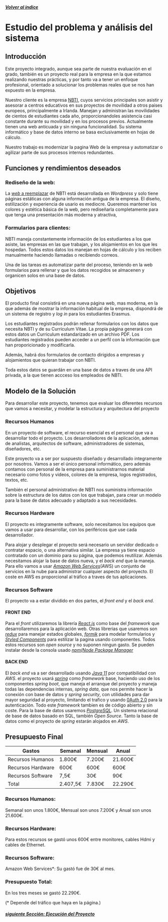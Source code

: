 ##### [Volver al indice](../README.md#índice)

# Estudio del problema y análisis del sistema

## Introducción

Este proyecto integrado, aunque sea parte de nuestra evaluación en el grado, también es un proyecto real para la empresa en la que estamos realizando nuestras prácticas, y por tanto va a tener un enfoque profesional, orientado a solucionar los problemas reales que se nos han expuesto en la empresa.

 Nuestro cliente es la empresa [NBTI](https://nbti.eu/about-us/), cuyos servicios principales son asistir y asesorar a centros educativos en sus proyectos de movilidad a otros paises europeos, principalmente a Irlanda.
 Manejan y administran las movilidades de cientos de estudiantes cada año, proporcionandoles asistencia casi constante durante su movilidad y en los procesos previos. Actualmente tienen una web anticuada y sin ninguna funcionalidad. Su sistema informático y base de datos interno se basa exclusivamente en hojas de cálculo.
 
  Nuestro trabajo es modernizar la pagina Web de la empresa y automatizar o agilizar parte de sus procesos internos redundantes.
 
 ## Funciones y rendimientos deseados
 
 ### Rediseño de la web:
 La [_web_ a reemplazar](https://nbti.eu) de NBTI está desarrollada en _Wordpress_ y solo tiene páginas estáticas con alguna información antigua de la empresa. El diseño, estilización y experiencia de usario es mediocre. Queremos mantener los colores y estética básica de la web, pero rediseñarla completamente para que tenga una presentación más moderna y atractiva,
 
### Formularios para clientes:

NBTI maneja constantemente información de los estudiantes a los que asiste, las empresas en las que trabajan, y los alojamientos en los que les hospedan. Todos estos datos los manejan en hojas de cálculo y los reciben manualmente haciendo llamadas o recibiendo correos.

 Una de las tareas es automatizar parte del proceso, teniendo en la web formularios para rellenar y que los datos recogidos se almacenen y organicen solos en una base de datos.
 
 ## Objetivos
 
 El producto final consistirá en una nueva página web, mas moderna, en la que además de mostrar la información habitual de la empresa, dispondrá de un sistema de registro y _log in_ para los estudiantes Erasmus.
 
 Los estudiantes registrados podrán rellenar formularios con los datos que necesita NBTI y de su Curriculum Vitae. La propia página generará con estos datos un Curriculum estandarizado en un archivo PDF. Los estudiantes registrados pueden acceder a un perfil con la información que han proporicionado y modificarla.

Además, habrá dos formularios de contacto dirigidos a empresas y alojamientos que quieran trabajar con NBTI.

Toda estos datos se guardán en una base de datos a traves de una API privada, a la que tienen accceso los empleados de NBTI.
 
 ## Modelo de la Solución
 
 Para desarrollar este proyecto, tenemos que evaluar los diferentes recursos que vamos a necesitar, y modelar la estructura y arquitectura del proyecto
 
 ### Recursos Humanos
 
 En un proyecto de software, el recurso esencial es el personal que va a desarrollar todo el proyecto. Los desarrolladores de la aplicación, ademas de analistas, arquitectos de software, administradores de sistemas, diseñadores, etc.
 
 Este proyecto va a ser por suspuesto diseñado y desarrollado integramente por nosotros. Vamos a ser el único personal informático, pero además contamos con personal de la empresa para suministrarnos material necesario como fotos y videos, colores de la empresa, logos registrados, textos, etc.
 
 También el personal administrativo de NBTI nos suministra información sobre la estructura de los datos con los que trabajan, para crear un modelo para la base de datos adecuado y adaptado a sus necesidades.
 
 ### Recursos Hardware
 
 El proyecto es integramente software, solo necesitamos los equipos que vamos a usar para desarrollar, con los periféricos que use cada desarrollador.
 
  Para alojar y desplegar el proyecto será necesario un servidor dedicado o contratar espacio, o una alternativa similar. La empresa ya tiene espacio contratado con un dominio para su página, que podemos reutilizar. Además necesitamos alojar la base de datos nueva, y el _back end_ que la maneja. Para ello vamos a usar [_Amazon Web Services_](https://aws.amazon.com/es/)(AWS) un conjunto de servicios en la nube para administrar cualquier aspecto del proyecto. El coste en AWS es proporcional al tráfico a traves de tus aplicaciones.

### Recursos Software

El proyecto va a estar dividido en dos partes, el _front end_ y el _back end_.

 #### FRONT END

Para el _front_ utilizaremos la librería [_React.js_](https://reactjs.org/) como base del _framework_ que desarrollaremos para la aplicación web. Otras librerias que usaremos son [_redux_](https://redux.js.org/) para manejar estados globales,  [_formik_](https://formik.org/) para modelar formularios
y [_Styled Components_](https://styled-components.com/) para estilizar la pagina usando componentes. Todos estos recursos son _open source_ y no suponen ningun gasto. Se pueden instalar desde la consola usado [_npm(Node Package Manager_](https://www.npmjs.com/)

#### BACK END

El _back end_ va a ser desarrollado usando [_Java 11_](https://www.oracle.com/es/java/technologies/javase/jdk11-archive-downloads.html) 
 por compatibilidad con _AWS_. el proyecto usará [_spring_](https://spring.io/why-spring) como _framework_ base, haciendo uso de los componentes _spring boot_, que maneja el arranque del proyecto y maneja todas las dependencias internas, _spring data_, que nos permite hacer la conexión con base de datos y _spring security_, con utilidades para dar mayor seguridad al proyecto, limitando el trafico y usando [0Auth 2.0](https://auth0.com/docs/authenticate/protocols/oauth) para la autenticación. Todo este _framework_ tambien es de código abierto y sin coste. Para la base de datos usaremos [_PostgreSQL_](https://www.postgresql.org/). Un sistema relacional de base de datos basado en SQL, también _Open Source_. Tanto la base de datos como el proyecto de _spring_ estarán alojados en _AWS_.


## Presupuesto Final
| Gastos | Semanal | Mensual | Anual |
| ------------- | ------------- | ------------- | ------------- |
| Recursos Humanos | 1.800€ | 7.200€ | 21.600€ |
| Recursos Hardware| 600€ | 600€ | 600€ |
| Recursos Software | 7,5€ | 30€ | 90€ |
| Total | 2.407,5€ | 7.830€ | 22.290€ |
 ### Recursos Humanos: 
 Semanal son unos 1.800€, Mensual son unos 7.200€ y Anual son unos 21.600€.

 ### Recursos Hardware: 
 Para estos recursos se gastó unos 600€ entre monitores, cables Hdmi y cables de Ethernet.
 
 ### Recursos Software:
 Amazon Web Services*: Su gastó fue de 30€ al mes.
 
  ### Presupuesto Total:
  En los tres meses se gastó 22.290€.

(* Depende del tráfico que haya en la página.)

##### [siguiente Sección: Ejecución del Proyecto](ejecucion.md)

